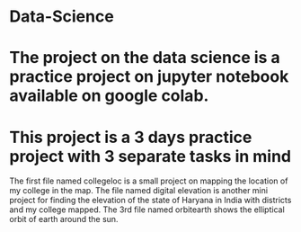# Data-Science
# The project on the data science is a practice project on jupyter notebook available on google colab.
# This project is a 3 days practice project with 3 separate tasks in mind
The first file named collegeloc is a small project on mapping the location of my college in the map.
The file named digital elevation is another mini project for finding the elevation of the state of Haryana in India with districts and my college mapped.
The 3rd file named orbitearth shows the elliptical orbit of earth around the sun.
